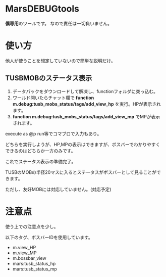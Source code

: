 # MarsDEBUGtools
 
**僕専用**のツールです。
なので責任は一切負いません。


# 使い方

他人が使うことを想定していないので簡単な説明だけ。

## TUSBMOBのステータス表示

1. データパックをダウンロードして解凍し、functionフォルダに突っ込む。
2. ワールド開いたらチャット欄で **function m.debug:tusb_mobs_status/tags/add_view_hp** を実行。HPが表示されます。
3. **function m.debug:tusb_mobs_status/tags/add_view_mp** でMPが表示されます。

execute as @p run等でコマブロで入力もあり。

どちらを実行しようが、HP,MPの表示はできますが、ボスバーでわかりやすくできるのはどちらか一方のみです。

これでステータス表示の準備完了。

TUSBのMOBの半径20マスに入るとステータスがボスバーとして見ることができます。

ただし、友好MOBには対応していません。(対応予定)

# 注意点

使う上での注意点を少し。

以下のタグ、ボスバーIDを使用しています。

* m.view_HP
* m.view_MP
* m.bossbar_view
* mars:tusb_status_hp
* mars:tusb_status_mp
